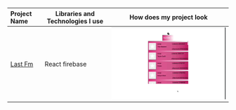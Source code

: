 
  Project Name       |Libraries and Technologies I use     |How does my project look   
:-------------------------|-------------------------|-------------------------
[Last Fm](https://mucahit-lastfm.netlify.app)|  React firebase | ![blogapp](lastfm.gif)




